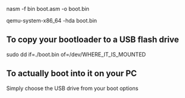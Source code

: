 nasm -f bin boot.asm -o boot.bin

qemu-system-x86_64 -hda boot.bin


## To copy your bootloader to a USB flash drive
sudo dd if=./boot.bin of=/dev/WHERE_IT_IS_MOUNTED

## To actually boot into it on your PC
Simply choose the USB drive from your boot options
